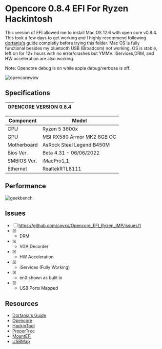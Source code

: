 # Opencore 0.8.4 EFI For Ryzen Hackintosh
This version of EFI allowed me to install Mac OS 12.6 with open core v0.8.4. This took a few days to get working and I highly recommend following [dortania's](https://dortania.github.io/OpenCore-Install-Guide/) guide completly before trying this folder. Mac OS is fully functional besides my bluetooth USB (Broadcom) not working. OS is stable, left on for 12+ hours with no error/crashes but YMMV. iServices,DRM, and HW acceleration are also working.

Note: Opencore debug is on while apple debug/verbose is off.

![opencorewow](https://i.ibb.co/VVqDjwX/SCR-20220915-iaw.jpg)

## Specifications

| OPENCORE VERSION 0.8.4 |
|------------------------|

| Component   | Model                            |
|-------------|----------------------------------|
| CPU         | Ryzen 5 3600x                    |
| GPU         | MSI RX580 Armor MK2 8GB OC       |
| Motherboard | AsRock Steel Legend B450M        |
| Bios Ver.   | Beta 4.31 - 06/06/2022           |
| SMBIOS Ver. | iMacPro1,1                       |
| Ethernet    | RealtekRTL8111                   |

## Performance
![geekbench](https://i.ibb.co/Ch8xMpH/GB-Scores-SS.png)


## Issues
- [ ] https://github.com/covxx/Opencore_EFI_Ryzen_iMP/issues/1
- [X] - DRM 
- [x] - VGA Decorder
- [X] - HW Acceleration
- [x] - iServices (Fully Working)
- [x] - en0 shown as bulit in
- [x] - USB Ports Mapped 


## Resources
- [Dortania's Guide](https://dortania.github.io/OpenCore-Install-Guide/)
- [Opencore](https://github.com/acidanthera/OpenCorePkg)
- [HackinTool](https://github.com/headkaze/Hackintool)
- [ProperTree](https://github.com/corpnewt/ProperTree)
- [MountEFI](https://github.com/corpnewt/MountEFI)
- [USBMap](https://github.com/corpnewt/USBMap)
